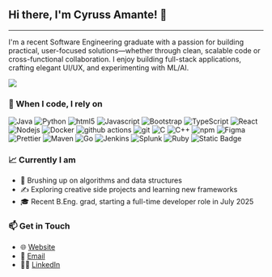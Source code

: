 ## Hi there, I'm Cyruss Amante! 👋

---

<p>I'm a recent Software Engineering graduate with a passion for building practical, user-focused solutions—whether through clean, scalable code or cross-functional collaboration. I enjoy building full-stack applications, crafting elegant UI/UX, and experimenting with ML/AI.</p>

![](https://komarev.com/ghpvc/?username=cyrussamante&color=blue)

<h3>🔧 When I code, I rely on</h3>
<p>
  <img alt="Java" src="https://img.shields.io/badge/Java-ED8B00?style=flat-square&logo=buymeacoffee&logoColor=white">
  <img alt="Python" src="https://img.shields.io/badge/Python-306998?style=flat-square&logo=Python&logoColor=white">
  <img alt="html5" src="https://img.shields.io/badge/-HTML5-E34F26?style=flat-square&logo=html5&logoColor=white" />
  <img alt="Javascript" src="https://img.shields.io/badge/-Javascript-f7df1c?style=flat-square&logo=javascript&logoColor=black" />
  <img alt="Bootstrap" src="https://img.shields.io/badge/-Bootstrap-7953b3?style=flat-square&logo=javascript&logoColor=white" />
  <img alt="TypeScript" src="https://img.shields.io/badge/-TypeScript-007ACC?style=flat-square&logo=typescript&logoColor=white" />
  <img alt="React" src="https://img.shields.io/badge/-React-45b8d8?style=flat-square&logo=react&logoColor=white" />
  <img alt="Nodejs" src="https://img.shields.io/badge/-NodeJS-43853d?style=flat-square&logo=Node.js&logoColor=white" />
  <img alt="Docker" src="https://img.shields.io/badge/-Docker-46a2f1?style=flat-square&logo=docker&logoColor=white" />
  <img alt="github actions" src="https://img.shields.io/badge/-Github_Actions-2088FF?style=flat-square&logo=github-actions&logoColor=white" />
  <img alt="git" src="https://img.shields.io/badge/-Git-F05032?style=flat-square&logo=git&logoColor=white" />
  <img alt="C" src="https://img.shields.io/badge/C-00599C?style=flat-square&logo=C&logoColor=white">
  <img alt="C++" src="https://img.shields.io/badge/C%2B%2B-004482?style=flat-square&logo=C%2B%2B&logoColor=white">
  <img alt="npm" src="https://img.shields.io/badge/-NPM-CB3837?style=flat-square&logo=npm&logoColor=white" />
  <img alt="Figma" src="https://img.shields.io/badge/Figma-a259ff?style=flat-square&logo=Figma&logoColor=white">
  <img alt="Prettier" src="https://img.shields.io/badge/-Prettier-F7B93E?style=flat-square&logo=prettier&logoColor=white" />
  <img alt="Maven" src="https://img.shields.io/badge/Maven-C71A36?style=flat-square&logo=apachemaven&logoColor=white">
  <img alt="Go" src="https://img.shields.io/badge/Go-00ADD8?style=flat-square&logo=Go&logoColor=white">
  <img alt="Jenkins" src="https://img.shields.io/badge/Jenkins-D24939?style=flat-square&logo=jenkins&logoColor=white">
  <img alt="Splunk" src="https://img.shields.io/badge/Splunk-000000?style=flat-square&logo=splunk&logoColor=white">
  <img alt="Ruby" src="https://img.shields.io/badge/Ruby-CC342D?style=flat-square&logo=Ruby&logoColor=white">
  <img alt="Static Badge" src="https://img.shields.io/badge/Spring%20Boot-6DB33F?style=flat-square&logo=springboot&logoColor=white">
</p>

<h3>📈 Currently I am</h3>
<ul>
  <li>🧠 Brushing up on algorithms and data structures</li>
  <li>✍️ Exploring creative side projects and learning new frameworks</li>
  <li>🎓 Recent B.Eng. grad, starting a full-time developer role in July 2025</li>
</ul>


<h3>📫 Get in Touch</h3>
<ul>
    <li>🌐 <a href="https://cyrussamante.com" target="_blank">Website</a></li>
    <li>📨 <a href="mailto:contact@cyrussamante.com">Email</a></li>
    <li>🧑‍💼 <a href="https://www.linkedin.com/in/cyrussamante" target="_blank">LinkedIn</a></li>
</ul>
